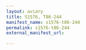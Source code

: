 ```yaml
---
layout: aviary
title: S1576, T86-244
manifest_name: s1576-t86-244
permalink: s1576-t86-244
external_manifest_url: 

---
```

<!-- Add an essay or interpretive material below this line,
using HTML or markdown.  Do not modify this file above this line -->
